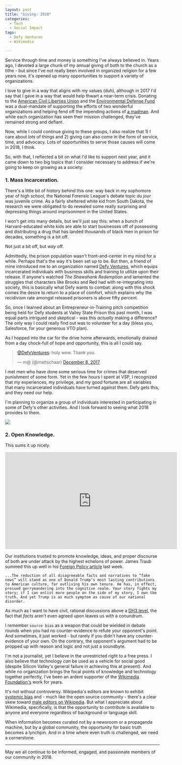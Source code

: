 ```yaml
---
layout: post
title: "Giving: 2018"
categories:
  - Tech
  - Social Impact
tags:
  - Defy Ventures
  - Wikimedia

---
```


Service through time and money is something I've always believed in. Years ago, I devoted a large chunk of my annual giving of both to the church as a tithe - but since I've not really been involved in organized religion for a few years now, it's opened up many opportunities to support a variety of organizations.

I love to give in a way that aligns with my values (duh), although in 2017 I'd say that I gave in a way that would help thwart a near-term crisis. Donating to the [American Civil Liberties Union](https://www.aclu.org/) and the [Environmental Defense Fund](https://www.edf.org/) was a dual-mandate of supporting the efforts of two wonderful organizations and helping fend off the impending actions of [a madman](https://www.donaldjtrump.com/). And while each organization has seen their mission challenged, they've remained strong and defiant.

Now, while I could continue giving to these groups, I also realize that 1) I care about _lots_ of things and 2) giving can also come in the form of service, time, and advocacy. Lots of opportunities to serve those causes will come in 2018, I think.

So, with that, I reflected a bit on what I'd like to support next year, and it came down to two big topics that I consider necessary to address if we're going to keep on growing as a society:

### 1. Mass Incarceration.

There's a little bit of history behind this one: way back in my sophomore year of high school, the National Forensic League's debate topic _du jour_ was juvenile crime. As a fairly sheltered white kid from South Dakota, the research we were obligated to do revealed some really surprising and depressing things around imprisonment in the United States.

I won't get into many details, but we'll just say this: when a bunch of Harvard-educated white kids are able to start businesses off of possessing and distributing a drug that has landed thousands of black men in prison for decades, something is a bit off.

Not just a bit off, but _way_ off.

Admittedly, the prison population wasn't front-and-center in my mind for a while. Perhaps that's the way it's been set up to be. But then, a friend of mine introduced me to an organization named [Defy Ventures](http://www.defyventures.org), which equips incarcerated individuals with business skills and training to utilize upon their release.  If anyone's watched _The Shawshank Redemption_ and lamented the struggles that characters like Brooks and Red had with re-integrating into society, this is basically what Defy wants to combat: along with this shock comes the desire to return to a place of comfort, which explains why the recidivism rate amongst released prisoners is above fifty percent.

So, once I learned about an Entrepreneur-in-Training pitch competition being held for Defy students at Valley State Prison this past month, I was equal parts intrigued and skeptical - was this _actually_ making a difference? The only way I could really find out was to volunteer for a day (bless you, Salesforce, for your generous VTO plan).

As I hopped into the car for the drive home afterwards, emotionally drained from a day chock-full of hope and opportunity, this is all I could say.

<blockquote class="twitter-tweet" data-lang="en"><p lang="en" dir="ltr"><a href="https://twitter.com/DefyVentures?ref_src=twsrc%5Etfw">@DefyVentures</a>: holy wow. Thank you.</p>&mdash; m@ (@mattschaar) <a href="https://twitter.com/mattschaar/status/938985938138537984?ref_src=twsrc%5Etfw">December 8, 2017</a></blockquote>
<script async src="https://platform.twitter.com/widgets.js" charset="utf-8"></script>

I met men who have done some serious time for crimes that deserved punishment of some form. Yet in the few hours I spent at VSP, I recognized that my experiences, my privilege, and my good fortune are all variables that many incarcerated individuals have turned against them. Defy gets this, and they need our help.

I'm planning to organize a group of individuals interested in participating in some of Defy's other activities. And I look forward to seeing what 2018 provides to them.

![](https://user-images.githubusercontent.com/3597934/34347730-de0d2202-e9c2-11e7-8bb3-bddc84fab25b.jpg)


### 2. Open Knowledge.

This sums it up nicely.

<iframe width="560" height="315" src="https://www.youtube.com/embed/1IDF-8khS3w?rel=0" frameborder="0" gesture="media" allow="encrypted-media" allowfullscreen></iframe>

Our institutions trusted to promote knowledge, ideas, and proper discourse of both are under attack by the highest echelons of power. James Traub summed this up well in his [Foreign Policy article](http://foreignpolicy.com/2017/12/19/the-united-states-of-america-is-decadent-and-depraved/) last week.

`...The reduction of all disagreeable facts and narratives to “fake news” will stand as one of Donald Trump’s most lasting contributions to American culture, far outliving his own tenure. He has, in effect, pressed gerrymandering into the cognitive realm. Your story fights my story; if I can enlist more people on the side of my story, I own the truth. And yet Trump is as much symptom as cause of our national disorder.`

As much as I want to have civil, rational discussions above a [DH3 level](http://www.paulgraham.com/disagree.html), the fact that _facts_ aren't even agreed upon leaves us with a conundrum.

I remember `source bias` as a weapon that could be wielded in debate rounds when you had no counter-evidence to refute your opponent's point. And sometimes, it just worked - but rarely if you didn't have any counter-evidence of your own. On the contrary, the opponent's argument had to be propped up with reason and logic and not just a soundbyte.

I'm not a journalist, yet I believe in the unrestricted right to a free press. I also believe that technology _can_ be used as a vehicle for social good (despite Silicon Valley's general failure in achieving this at present). And while no organization brings the focal points of knowledge and technology together perfectly, I've been an ardent supporter of the [Wikimedia Foundation's](https://en.wikipedia.org/wiki/Wikimedia_Foundation) work for years.

It's not without controversy. Wikipedia's editors are known to exhibit [systemic bias](https://en.wikipedia.org/wiki/Criticism_of_Wikipedia#Systemic_bias_in_coverage)
 and - much like the open source community - there's a clear skew toward [male editors on Wikipedia](https://en.wikipedia.org/wiki/Gender_bias_on_Wikipedia). But what I appreciate about Wikimedia, specifically, is that the opportunity to _contribute_ is available to anyone and everyone regardless of background or language skill.

 When information becomes curated not by a newsroom or a propaganda machine, but by a global community, the opportunity for basic truth becomes a lynchpin. And in a time where even truth is challenged, we need a cornerstone.

 ------

May we all continue to be informed, engaged, and passionate members of our community in 2018.
